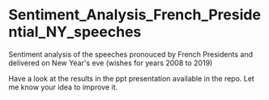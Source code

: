 # Sentiment_Analysis_French_Presidential_NY_speeches
Sentiment analysis of the speeches pronouced by French Presidents and delivered on New Year's eve (wishes for years 2008 to 2019)

Have a look at the results in the ppt presentation available in the repo.
Let me know your idea to improve it.

